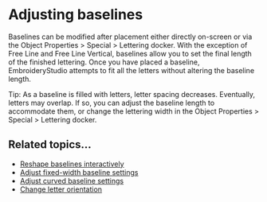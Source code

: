 # Adjusting baselines

Baselines can be modified after placement either directly on-screen or via the Object Properties > Special > Lettering docker. With the exception of Free Line and Free Line Vertical, baselines allow you to set the final length of the finished lettering. Once you have placed a baseline, EmbroideryStudio attempts to fit all the letters without altering the baseline length.

Tip: As a baseline is filled with letters, letter spacing decreases. Eventually, letters may overlap. If so, you can adjust the baseline length to accommodate them, or change the lettering width in the Object Properties > Special > Lettering docker.

## Related topics...

- [Reshape baselines interactively](Reshape_baselines_interactively)
- [Adjust fixed-width baseline settings](Adjust_fixed-width_baseline_settings)
- [Adjust curved baseline settings](Adjust_curved_baseline_settings)
- [Change letter orientation](Change_letter_orientation)
